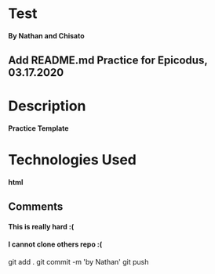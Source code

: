 # Test
#### By Nathan and Chisato
## Add README.md Practice for Epicodus, 03.17.2020

# Description
#### Practice Template

# Technologies Used
#### html

## Comments
#### This is really hard :(
#### I cannot clone others repo :(

git add .
git commit -m 'by Nathan'
git push